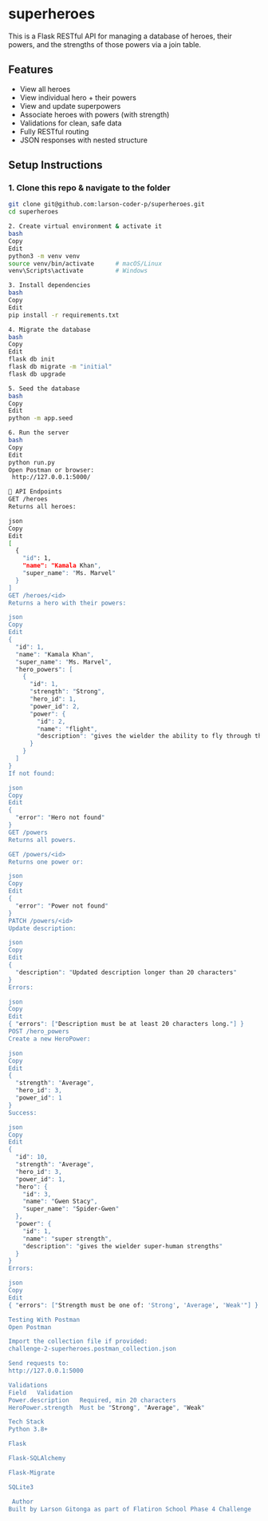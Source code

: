 # superheroes
  This is a Flask RESTful API for managing a database of heroes, their powers, and the strengths of those powers via a join table.


##  Features

- View all heroes
- View individual hero + their powers
- View and update superpowers
- Associate heroes with powers (with strength)
- Validations for clean, safe data
- Fully RESTful routing
- JSON responses with nested structure

##  Setup Instructions

### 1. Clone this repo & navigate to the folder

```bash
git clone git@github.com:larson-coder-p/superheroes.git
cd superheroes

2. Create virtual environment & activate it
bash
Copy
Edit
python3 -m venv venv
source venv/bin/activate      # macOS/Linux
venv\Scripts\activate         # Windows

3. Install dependencies
bash
Copy
Edit
pip install -r requirements.txt

4. Migrate the database
bash
Copy
Edit
flask db init
flask db migrate -m "initial"
flask db upgrade

5. Seed the database
bash
Copy
Edit
python -m app.seed

6. Run the server
bash
Copy
Edit
python run.py
Open Postman or browser:
 http://127.0.0.1:5000/

🔌 API Endpoints
GET /heroes
Returns all heroes:

json
Copy
Edit
[
  {
    "id": 1,
    "name": "Kamala Khan",
    "super_name": "Ms. Marvel"
  }
]
GET /heroes/<id>
Returns a hero with their powers:

json
Copy
Edit
{
  "id": 1,
  "name": "Kamala Khan",
  "super_name": "Ms. Marvel",
  "hero_powers": [
    {
      "id": 1,
      "strength": "Strong",
      "hero_id": 1,
      "power_id": 2,
      "power": {
        "id": 2,
        "name": "flight",
        "description": "gives the wielder the ability to fly through the skies at supersonic speed"
      }
    }
  ]
}
If not found:

json
Copy
Edit
{
  "error": "Hero not found"
}
GET /powers
Returns all powers.

GET /powers/<id>
Returns one power or:

json
Copy
Edit
{
  "error": "Power not found"
}
PATCH /powers/<id>
Update description:

json
Copy
Edit
{
  "description": "Updated description longer than 20 characters"
}
Errors:

json
Copy
Edit
{ "errors": ["Description must be at least 20 characters long."] }
POST /hero_powers
Create a new HeroPower:

json
Copy
Edit
{
  "strength": "Average",
  "hero_id": 3,
  "power_id": 1
}
Success:

json
Copy
Edit
{
  "id": 10,
  "strength": "Average",
  "hero_id": 3,
  "power_id": 1,
  "hero": {
    "id": 3,
    "name": "Gwen Stacy",
    "super_name": "Spider-Gwen"
  },
  "power": {
    "id": 1,
    "name": "super strength",
    "description": "gives the wielder super-human strengths"
  }
}
Errors:

json
Copy
Edit
{ "errors": ["Strength must be one of: 'Strong', 'Average', 'Weak'"] }

Testing With Postman
Open Postman

Import the collection file if provided:
challenge-2-superheroes.postman_collection.json

Send requests to:
http://127.0.0.1:5000

Validations
Field	Validation
Power.description	Required, min 20 characters
HeroPower.strength	Must be "Strong", "Average", "Weak"

Tech Stack
Python 3.8+

Flask

Flask-SQLAlchemy

Flask-Migrate

SQLite3

 Author
Built by Larson Gitonga as part of Flatiron School Phase 4 Challenge 